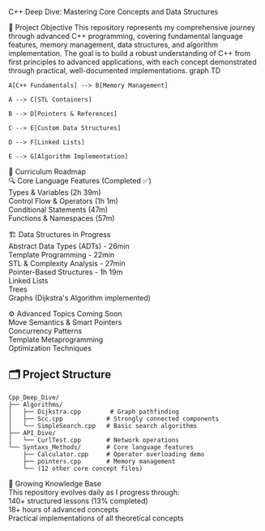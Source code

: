 C++ Deep Dive: Mastering Core Concepts and Data Structures 

📖 Project Objective
This repository represents my comprehensive journey through advanced C++ programming, covering fundamental language features, memory management, data structures, and algorithm implementation. The goal is to build a robust understanding of C++ from first principles to advanced applications, with each concept demonstrated through practical, well-documented implementations.
graph TD

    A[C++ Fundamentals] --> B[Memory Management]
    
    A --> C[STL Containers]
    
    B --> D[Pointers & References]
    
    C --> E[Custom Data Structures]
    
    D --> F[Linked Lists]
    
    E --> G[Algorithm Implementation]


🧠 Curriculum Roadmap<br>
🔍 Core Language Features (Completed ✅)<br>
Types & Variables (2h 39m)  <br>
Control Flow & Operators (1h 1m)<br>
Conditional Statements (47m)<br>
Functions & Namespaces (57m)<br>
    
🏗️ Data Structures in Progress<br>
Abstract Data Types (ADTs) - 26min<br>
Template Programming - 22min<br>
STL & Complexity Analysis - 27min<br>
Pointer-Based Structures - 1h 19m<br>
Linked Lists<br>
Trees<br>
Graphs (Dijkstra's Algorithm implemented)<br>

⚙️ Advanced Topics Coming Soon<br>
Move Semantics & Smart Pointers<br>
Concurrency Patterns<br>
Template Metaprogramming<br>
Optimization Techniques<br>

## 🗂️ Project Structure
```
Cpp_Deep_Dive/
├── Algorithms/
│   ├── Dijkstra.cpp        # Graph pathfinding
│   ├── Scc.cpp            # Strongly connected components
│   └── SimpleSearch.cpp   # Basic search algorithms
├── API_Dive/
│   └── CurlTest.cpp       # Network operations
└── Syntaxs_Methods/       # Core language features
    ├── Calculator.cpp     # Operator overloading demo
    ├── pointers.cpp       # Memory management
    └── (12 other core concept files)
```

🌱 Growing Knowledge Base<br>
This repository evolves daily as I progress through:<br>
140+ structured lessons (13% completed)<br>
18+ hours of advanced concepts<br>
Practical implementations of all theoretical concepts<br>
